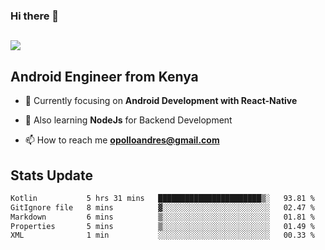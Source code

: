 ### Hi there 👋
<h2 align="left"><img src="https://readme-typing-svg.herokuapp.com?color='blue'&lines=I'm+Andrew+Opollo😊;Welcome+to+my+Github😜"> </h2>

## Android Engineer from Kenya


- 🌱 Currently focusing on **Android Development with React-Native**

- 🔭 Also learning **NodeJs** for Backend Development

- 📫 How to reach me **opolloandres@gmail.com**


## Stats Update
<!--START_SECTION:waka-->

```txt
Kotlin           5 hrs 31 mins   ███████████████████████▒░   93.81 %
GitIgnore file   8 mins          ▓░░░░░░░░░░░░░░░░░░░░░░░░   02.47 %
Markdown         6 mins          ▒░░░░░░░░░░░░░░░░░░░░░░░░   01.81 %
Properties       5 mins          ▒░░░░░░░░░░░░░░░░░░░░░░░░   01.49 %
XML              1 min           ░░░░░░░░░░░░░░░░░░░░░░░░░   00.33 %
```

<!--END_SECTION:waka-->


